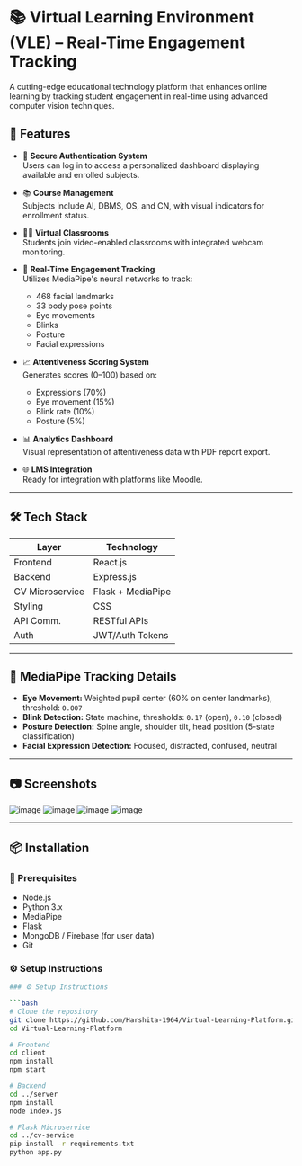 # 📚 Virtual Learning Environment (VLE) – Real-Time Engagement Tracking

A cutting-edge educational technology platform that enhances online learning by tracking student engagement in real-time using advanced computer vision techniques.

## 🚀 Features

- 🔐 **Secure Authentication System**  
  Users can log in to access a personalized dashboard displaying available and enrolled subjects.

- 📚 **Course Management**  
  Subjects include AI, DBMS, OS, and CN, with visual indicators for enrollment status.

- 🧑‍🏫 **Virtual Classrooms**  
  Students join video-enabled classrooms with integrated webcam monitoring.

- 🧠 **Real-Time Engagement Tracking**  
  Utilizes MediaPipe's neural networks to track:
  - 468 facial landmarks
  - 33 body pose points
  - Eye movements
  - Blinks
  - Posture
  - Facial expressions

- 📈 **Attentiveness Scoring System**  
  Generates scores (0–100) based on:
  - Expressions (70%)
  - Eye movement (15%)
  - Blink rate (10%)
  - Posture (5%)

- 📊 **Analytics Dashboard**  
  Visual representation of attentiveness data with PDF report export.

- 🌐 **LMS Integration**  
  Ready for integration with platforms like Moodle.

---

## 🛠️ Tech Stack

| Layer         | Technology       |
|---------------|------------------|
| Frontend      | React.js         |
| Backend       | Express.js       |
| CV Microservice | Flask + MediaPipe |
| Styling       | CSS              |
| API Comm.     | RESTful APIs     |
| Auth          | JWT/Auth Tokens  |

---

## 🧪 MediaPipe Tracking Details

- **Eye Movement:** Weighted pupil center (60% on center landmarks), threshold: `0.007`
- **Blink Detection:** State machine, thresholds: `0.17` (open), `0.10` (closed)
- **Posture Detection:** Spine angle, shoulder tilt, head position (5-state classification)
- **Facial Expression Detection:** Focused, distracted, confused, neutral

---

## 📷 Screenshots

![image](https://github.com/user-attachments/assets/38467bbb-839d-432e-b1e6-ff121a1093ea)
![image](https://github.com/user-attachments/assets/95d2c270-c052-4289-a9bb-910aac24e150)
![image](https://github.com/user-attachments/assets/e8190bdf-77b8-4499-9e8e-4703c15bd862)
![image](https://github.com/user-attachments/assets/ea09aa2c-0a92-4079-bf20-3efbb47d7823)


---

## 📦 Installation

### 🔧 Prerequisites
- Node.js
- Python 3.x
- MediaPipe
- Flask
- MongoDB / Firebase (for user data)
- Git

### ⚙️ Setup Instructions

```bash
### ⚙️ Setup Instructions

```bash
# Clone the repository
git clone https://github.com/Harshita-1964/Virtual-Learning-Platform.git
cd Virtual-Learning-Platform

# Frontend
cd client
npm install
npm start

# Backend
cd ../server
npm install
node index.js

# Flask Microservice
cd ../cv-service
pip install -r requirements.txt
python app.py
